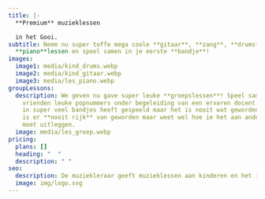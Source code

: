 ```yaml
---
title: |-
  **Premium** muzieklessen

  in het Gooi.
subtitle: Neem nu super toffe mega coole **gitaar**, **zang**, **drums** of
  **piano**lessen en speel samen in je eerste **bandje**!
images:
  image1: media/kind_drums.webp
  image2: media/kind_gitaar.webp
  image3: media/les_piano.webp
groupLessons:
  description: We geven nu gave super leuke **groepslessen**! Speel samen met je
    vrienden leuke popnummers onder begeleiding van een ervaren docent die echt
    in super veel bandjes heeft gespeeld maar het is nooit wat geworden dus hij
    is er **nooit rijk** van geworden maar weet wel hoe ie het aan andere mensen
    moet uitleggen.
  image: media/les_groep.webp
pricing:
  plans: []
  heading: "  "
  description: " "
seo:
  description: De muziekleraar geeft muzieklessen aan kinderen en het is heel leuk.
  image: img/logo.svg
---
```

